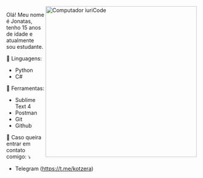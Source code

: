 <img src="https://raw.githubusercontent.com/MicaelliMedeiros/micaellimedeiros/master/image/computer-illustration.png" min-width="400px" max-width="400px" width="400px" align="right" alt="Computador iuriCode">

<p align="left"> 
  Olá! Meu nome é Jonatas, tenho 15 anos de idade e atualmente sou estudante.<br>
</p>

<p align="left">
  🦄 Linguagens:
</p>

- Python
- C#


<p align="left">
  💼 Ferramentas: 
</p>

- Sublime Text 4
- Postman
- Git
- Github



<p align="left">
  💌 Caso queira entrar em contato comigo: ⤵️
</p>


- Telegram (https://t.me/kotzera)
